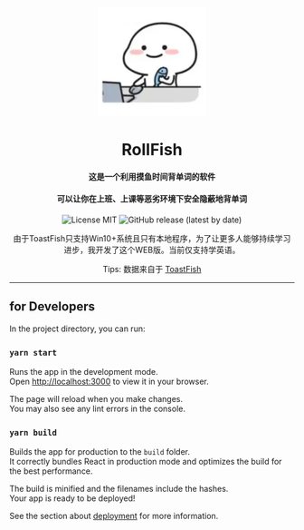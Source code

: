 

<div align="center">

<p align="center">
  <img src="public/logo192.png" width="192" height="192" alt="RollFish Logo"/>
</p>

# RollFish

</div>

<div align="center">

#### 这是一个利用摸鱼时间背单词的软件

#### 可以让你在上班、上课等恶劣环境下安全隐蔽地背单词



![License MIT](https://img.shields.io/badge/license-MIT-orange)
![GitHub release (latest by date)](https://img.shields.io/badge/release-v3.0-blue)


由于ToastFish只支持Win10+系统且只有本地程序，为了让更多人能够持续学习进步，我开发了这个WEB版。当前仅支持学英语。

Tips: 数据来自于 [ToastFish](https://github.com/Uahh/ToastFish)

</div>


--------


## for Developers

In the project directory, you can run:

### `yarn start`

Runs the app in the development mode.\
Open [http://localhost:3000](http://localhost:3000) to view it in your browser.

The page will reload when you make changes.\
You may also see any lint errors in the console.

### `yarn build`

Builds the app for production to the `build` folder.\
It correctly bundles React in production mode and optimizes the build for the best performance.

The build is minified and the filenames include the hashes.\
Your app is ready to be deployed!

See the section about [deployment](https://facebook.github.io/create-react-app/docs/deployment) for more information.
